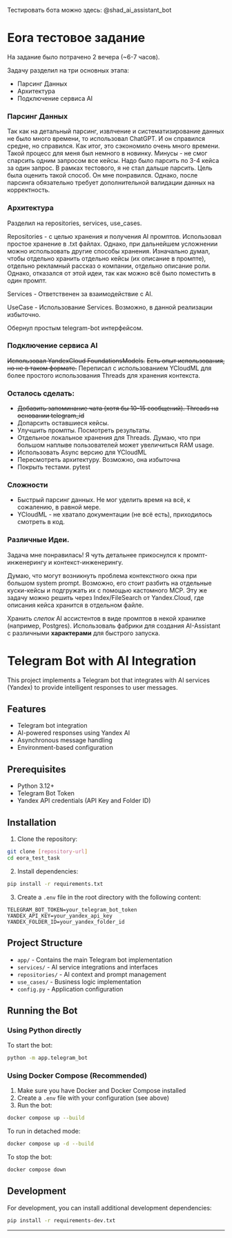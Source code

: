 
Тестировать бота можно здесь: @shad_ai_assistant_bot

# Eora тестовое задание 

На задание было потрачено 2 вечера (~6-7 часов).

Задачу разделил на три основных этапа:

- Парсинг Данных
- Архитектура
- Подключение сервиса AI

### Парсинг Данных
Так как на детальный парсинг, извлчение и систематизирование данных не было много времени, то использовал ChatGPT. И он справился средне, но справился. Как итог, это сэкономило очень много времени. Такой процесс для меня был немного в новинку. 
Минусы - не смог спарсить одним запросом все кейсы. Надо было парсить по 3-4 кейса за один запрос. В рамках тестового, я не стал дальше парсить. Цель была оценить такой способ. Он мне понравился. Однако, после парсинга обязательно требует дополнительной валидации данных на корректность. 

### Архитектура

Разделил на repositories, services, use_cases.

Repositories - с целью хранения и получения AI промптов. Использовал простое хранение в .txt файлах. Однако, при дальнейшем усложнении можно использовать другие способы хранения. 
Изначально думал, чтобы отдельно хранить отдельно кейсы (их описание в промпте), отдельно рекламный рассказ о компании, отдельно описание роли. Однако, отказался от этой идеи, так как можно всё было поместить в один промпт. 

Services - Ответственен за взаимодействие с AI. 

UseCase - Использование Services. Возможно, в данной реализации избыточно.

Обернул простым telegram-bot интерфейсом.

### Подключение сервиса AI
~~Использовал YandexCloud FoundationsModels.~~
~~Есть опыт использования, но не в таком формате.~~
Переписал с использованием YCloudML для более простого использования Threads для хранения контекста.

### Осталось сделать:
- ~~Добавить запоминание чата (хотя бы 10-15 сообщений). Threads на основании telegram_id~~
- Допарсить оставшиеся кейсы.
- Улучшить промпты. Посмотреть результаты. 
- Отдельное локальное хранения для Threads. Думаю, что при большом наплыве пользователей может увеличиться RAM usage. 
- Использовать Async версию для YCloudML
- Пересмотреть архитектуру. Возможно, она избыточна
- Покрыть тестами. pytest

### Сложности
- Быстрый парсинг данных. Не мог уделить время на всё, к сожалению, в равной мере.
- YCloudML - не хватало документации (не всё есть), приходилось смотреть в код. 

### Различные Идеи. 
Задача мне понравилась! Я чуть детальнее прикоснулся к промпт-инженерингу и контекст-инженерингу.

Думаю, что могут возникнуть проблема контекстного окна при большом system prompt. Возможно, его стоит разбить на отдельные куски-кейсы и подгружать их с помощью кастомного MCP.
Эту же задачу можно решить через Index/FileSearch от Yandex.Cloud, где описания кейса хранится в отдельном файле.

Хранить *слепок* AI ассистентов в виде промптов в некой хранилке (например, Postgres). Использоваль фабрики для создания AI-Assistant c различными **характерами** для быстрого запуска. 




# Telegram Bot with AI Integration

This project implements a Telegram bot that integrates with AI services (Yandex) to provide intelligent responses to user messages.

## Features

- Telegram bot integration
- AI-powered responses using Yandex AI
- Asynchronous message handling
- Environment-based configuration

## Prerequisites

- Python 3.12+
- Telegram Bot Token
- Yandex API credentials (API Key and Folder ID)

## Installation

1. Clone the repository:
```bash
git clone [repository-url]
cd eora_test_task
```

2. Install dependencies:
```bash
pip install -r requirements.txt
```

3. Create a `.env` file in the root directory with the following content:
```env
TELEGRAM_BOT_TOKEN=your_telegram_bot_token
YANDEX_API_KEY=your_yandex_api_key
YANDEX_FOLDER_ID=your_yandex_folder_id
```

## Project Structure

- `app/` - Contains the main Telegram bot implementation
- `services/` - AI service integrations and interfaces
- `repositories/` - AI context and prompt management
- `use_cases/` - Business logic implementation
- `config.py` - Application configuration

## Running the Bot

### Using Python directly

To start the bot:

```bash
python -m app.telegram_bot
```

### Using Docker Compose (Recommended)

1. Make sure you have Docker and Docker Compose installed
2. Create a `.env` file with your configuration (see above)
3. Run the bot:

```bash
docker compose up --build
```

To run in detached mode:

```bash
docker compose up -d --build
```

To stop the bot:

```bash
docker compose down
```

## Development

For development, you can install additional development dependencies:

```bash
pip install -r requirements-dev.txt
```


-------


